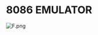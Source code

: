 # 8086 EMULATOR

![F.png](https://github.com/Tan12d/8086-Programming/assets/100254217/014db113-581c-4fb1-8609-f3af95a6117e)
